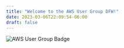 ```yaml
---
title: "Welcome to the AWS User Group DFW!"
date: 2023-03-06T22:09:54-06:00
draft: false
---
```


![AWS User Group Badge](img/badge.png)
